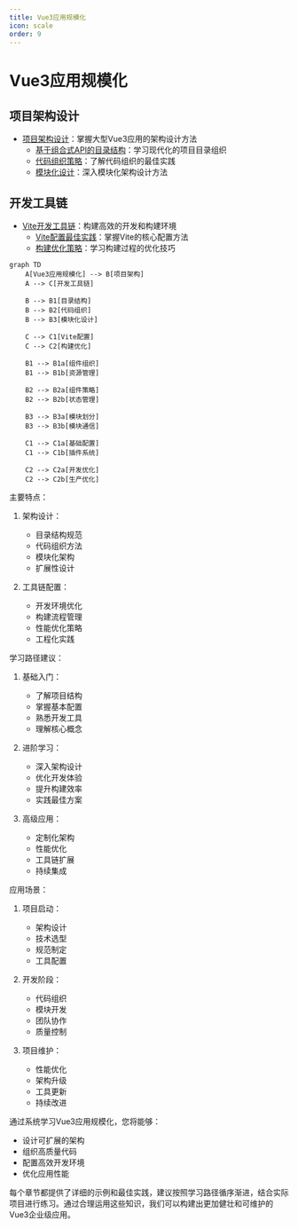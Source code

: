 ```yaml
---
title: Vue3应用规模化
icon: scale
order: 9
---
```


# Vue3应用规模化

## 项目架构设计
- [项目架构设计](./9.1-项目架构设计/)：掌握大型Vue3应用的架构设计方法
  - [基于组合式API的目录结构](./9.1-项目架构设计/9.1.1-基于组合式API的目录结构.md)：学习现代化的项目目录组织
  - [代码组织策略](./9.1-项目架构设计/9.1.2-代码组织策略.md)：了解代码组织的最佳实践
  - [模块化设计](./9.1-项目架构设计/9.1.3-模块化设计.md)：深入模块化架构设计方法

## 开发工具链
- [Vite开发工具链](./9.2-Vite开发工具链/)：构建高效的开发和构建环境
  - [Vite配置最佳实践](./9.2-Vite开发工具链/9.2.1-Vite配置最佳实践.md)：掌握Vite的核心配置方法
  - [构建优化策略](./9.2-Vite开发工具链/9.2.2-构建优化策略.md)：学习构建过程的优化技巧

```mermaid
graph TD
    A[Vue3应用规模化] --> B[项目架构]
    A --> C[开发工具链]
    
    B --> B1[目录结构]
    B --> B2[代码组织]
    B --> B3[模块化设计]
    
    C --> C1[Vite配置]
    C --> C2[构建优化]
    
    B1 --> B1a[组件组织]
    B1 --> B1b[资源管理]
    
    B2 --> B2a[组件策略]
    B2 --> B2b[状态管理]
    
    B3 --> B3a[模块划分]
    B3 --> B3b[模块通信]
    
    C1 --> C1a[基础配置]
    C1 --> C1b[插件系统]
    
    C2 --> C2a[开发优化]
    C2 --> C2b[生产优化]
```

主要特点：

1. 架构设计：
   - 目录结构规范
   - 代码组织方法
   - 模块化架构
   - 扩展性设计

2. 工具链配置：
   - 开发环境优化
   - 构建流程管理
   - 性能优化策略
   - 工程化实践

学习路径建议：

1. 基础入门：
   - 了解项目结构
   - 掌握基本配置
   - 熟悉开发工具
   - 理解核心概念

2. 进阶学习：
   - 深入架构设计
   - 优化开发体验
   - 提升构建效率
   - 实践最佳方案

3. 高级应用：
   - 定制化架构
   - 性能优化
   - 工具链扩展
   - 持续集成

应用场景：

1. 项目启动：
   - 架构设计
   - 技术选型
   - 规范制定
   - 工具配置

2. 开发阶段：
   - 代码组织
   - 模块开发
   - 团队协作
   - 质量控制

3. 项目维护：
   - 性能优化
   - 架构升级
   - 工具更新
   - 持续改进

通过系统学习Vue3应用规模化，您将能够：
- 设计可扩展的架构
- 组织高质量代码
- 配置高效开发环境
- 优化应用性能

每个章节都提供了详细的示例和最佳实践，建议按照学习路径循序渐进，结合实际项目进行练习。通过合理运用这些知识，我们可以构建出更加健壮和可维护的Vue3企业级应用。